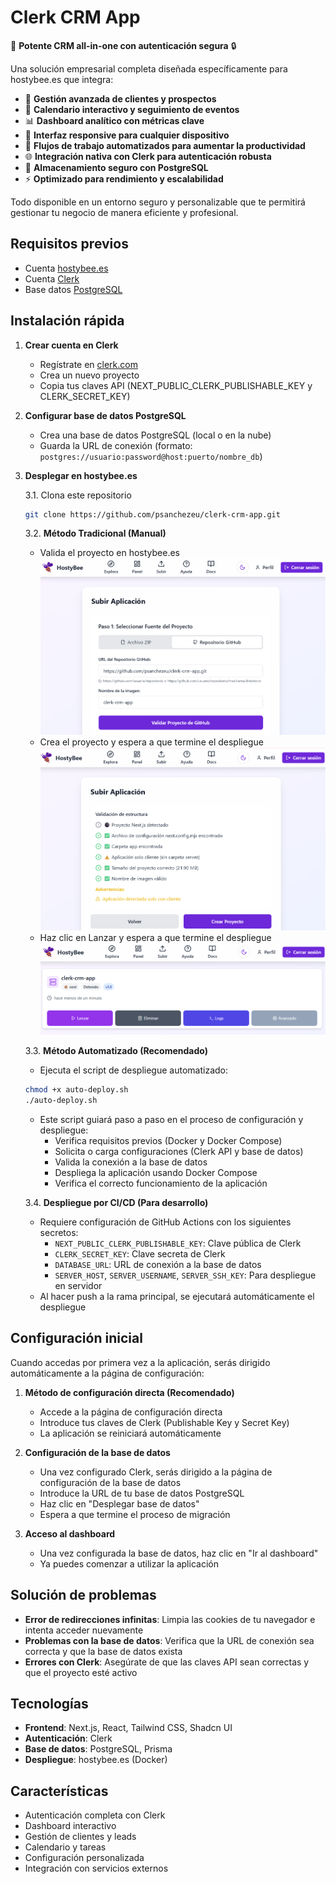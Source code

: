 # Clerk CRM App

🚀 **Potente CRM all-in-one con autenticación segura** 🔒

Una solución empresarial completa diseñada específicamente para hostybee.es que integra:

- 👥 **Gestión avanzada de clientes y prospectos**
- 📅 **Calendario interactivo y seguimiento de eventos**
- 📊 **Dashboard analítico con métricas clave**
- 📱 **Interfaz responsive para cualquier dispositivo**
- 🔄 **Flujos de trabajo automatizados para aumentar la productividad**
- 🌐 **Integración nativa con Clerk para autenticación robusta**
- 💾 **Almacenamiento seguro con PostgreSQL**
- ⚡ **Optimizado para rendimiento y escalabilidad**

Todo disponible en un entorno seguro y personalizable que te permitirá gestionar tu negocio de manera eficiente y profesional.

## Requisitos previos

- Cuenta [hostybee.es](https://hostybee.com/)
- Cuenta [Clerk](https://clerk.com/)
- Base datos [PostgreSQL](https://www.postgresql.org/)

## Instalación rápida

1. **Crear cuenta en Clerk**
   - Regístrate en [clerk.com](https://clerk.com)
   - Crea un nuevo proyecto
   - Copia tus claves API (NEXT_PUBLIC_CLERK_PUBLISHABLE_KEY y CLERK_SECRET_KEY)

2. **Configurar base de datos PostgreSQL**
   - Crea una base de datos PostgreSQL (local o en la nube)
   - Guarda la URL de conexión (formato: `postgres://usuario:password@host:puerto/nombre_db`)

3. **Desplegar en hostybee.es**

   3.1. Clona este repositorio

   ```bash
   git clone https://github.com/psanchezeu/clerk-crm-app.git
   ```

   3.2. **Método Tradicional (Manual)**
   - Valida el proyecto en hostybee.es
   ![Validar proyecto](image.png)
   - Crea el proyecto y espera a que termine el despliegue
   ![Crear proyecto](image-1.png)
   - Haz clic en Lanzar y espera a que termine el despliegue
   ![Lanzar proyecto](image-2.png)

   3.3. **Método Automatizado (Recomendado)**
   - Ejecuta el script de despliegue automatizado:

   ```bash
   chmod +x auto-deploy.sh
   ./auto-deploy.sh
   ```
   - Este script guiará paso a paso en el proceso de configuración y despliegue:
     - Verifica requisitos previos (Docker y Docker Compose)
     - Solicita o carga configuraciones (Clerk API y base de datos)
     - Valida la conexión a la base de datos
     - Despliega la aplicación usando Docker Compose
     - Verifica el correcto funcionamiento de la aplicación

   3.4. **Despliegue por CI/CD (Para desarrollo)**
   - Requiere configuración de GitHub Actions con los siguientes secretos:
     - `NEXT_PUBLIC_CLERK_PUBLISHABLE_KEY`: Clave pública de Clerk
     - `CLERK_SECRET_KEY`: Clave secreta de Clerk
     - `DATABASE_URL`: URL de conexión a la base de datos
     - `SERVER_HOST`, `SERVER_USERNAME`, `SERVER_SSH_KEY`: Para despliegue en servidor
   - Al hacer push a la rama principal, se ejecutará automáticamente el despliegue

## Configuración inicial

Cuando accedas por primera vez a la aplicación, serás dirigido automáticamente a la página de configuración:

1. **Método de configuración directa (Recomendado)**
   - Accede a la página de configuración directa
   - Introduce tus claves de Clerk (Publishable Key y Secret Key)
   - La aplicación se reiniciará automáticamente

2. **Configuración de la base de datos**
   - Una vez configurado Clerk, serás dirigido a la página de configuración de la base de datos
   - Introduce la URL de tu base de datos PostgreSQL
   - Haz clic en "Desplegar base de datos"
   - Espera a que termine el proceso de migración

3. **Acceso al dashboard**
   - Una vez configurada la base de datos, haz clic en "Ir al dashboard"
   - Ya puedes comenzar a utilizar la aplicación

## Solución de problemas

- **Error de redirecciones infinitas**: Limpia las cookies de tu navegador e intenta acceder nuevamente
- **Problemas con la base de datos**: Verifica que la URL de conexión sea correcta y que la base de datos exista
- **Errores con Clerk**: Asegúrate de que las claves API sean correctas y que el proyecto esté activo

## Tecnologías

- **Frontend**: Next.js, React, Tailwind CSS, Shadcn UI
- **Autenticación**: Clerk
- **Base de datos**: PostgreSQL, Prisma
- **Despliegue**: hostybee.es (Docker)

## Características

- Autenticación completa con Clerk
- Dashboard interactivo
- Gestión de clientes y leads
- Calendario y tareas
- Configuración personalizada
- Integración con servicios externos

